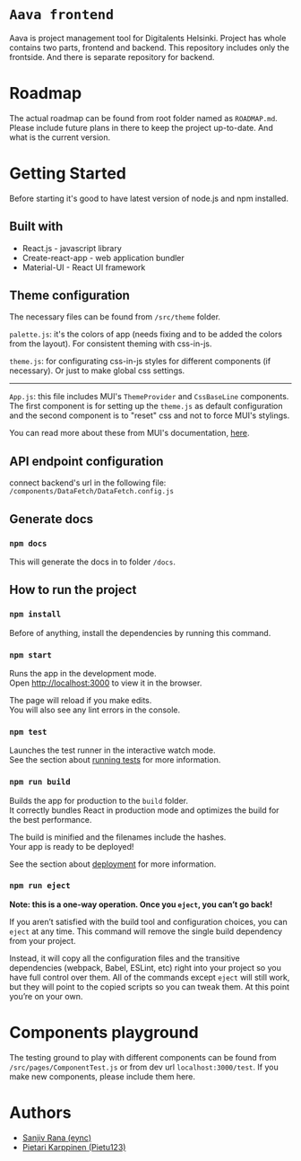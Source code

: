 # `Aava frontend`
Aava is project management tool for Digitalents Helsinki. 
Project has whole contains two parts, frontend and backend.
This repository includes only the frontside. And there is separate repository for backend.

# Roadmap
The actual roadmap can be found from root folder named as `ROADMAP.md`. Please include future plans in there to keep the project up-to-date. And what is the current version.


# Getting Started 
Before starting it's good to have latest version of node.js and npm installed.

## Built with
- React.js - javascript library
- Create-react-app - web application bundler
- Material-UI - React UI framework

## Theme configuration
The necessary files can be found from `/src/theme` folder. 

`palette.js`: it's the colors of app (needs fixing and to be added the colors from the layout). For consistent theming with css-in-js. 

`theme.js`: for configurating css-in-js styles for different components (if necessary). Or just to make global css settings.

---
`App.js`: this file includes MUI's `ThemeProvider` and `CssBaseLine` components. The first component is for setting up the `theme.js` as default configuration and the second component is to "reset" css and not to force MUI's stylings.

You can read more about these from MUI's documentation, [here](https://material-ui.com/customization/theming/).

## API endpoint configuration
connect backend's url in the following file:
`/components/DataFetch/DataFetch.config.js`

## Generate docs

### `npm docs`

This will generate the docs in to folder `/docs`. 

## How to run the project

### `npm install`

Before of anything, install the dependencies by running this command.

### `npm start`

Runs the app in the development mode.\
Open [http://localhost:3000](http://localhost:3000) to view it in the browser.

The page will reload if you make edits.\
You will also see any lint errors in the console.

### `npm test`

Launches the test runner in the interactive watch mode.\
See the section about [running tests](https://facebook.github.io/create-react-app/docs/running-tests) for more information.

### `npm run build`

Builds the app for production to the `build` folder.\
It correctly bundles React in production mode and optimizes the build for the best performance.

The build is minified and the filenames include the hashes.\
Your app is ready to be deployed!

See the section about [deployment](https://facebook.github.io/create-react-app/docs/deployment) for more information.

### `npm run eject`

**Note: this is a one-way operation. Once you `eject`, you can’t go back!**

If you aren’t satisfied with the build tool and configuration choices, you can `eject` at any time. This command will remove the single build dependency from your project.

Instead, it will copy all the configuration files and the transitive dependencies (webpack, Babel, ESLint, etc) right into your project so you have full control over them. All of the commands except `eject` will still work, but they will point to the copied scripts so you can tweak them. At this point you’re on your own.

# Components playground
The testing ground to play with different components can be found from `/src/pages/ComponentTest.js` or from dev url `localhost:3000/test`. If you make new components, please include them here.

# Authors
* [Sanjiv Rana (eync)](https://github.com/eync/)
* [Pietari Karppinen (Pietu123)](https://github.com/Pietu123)

